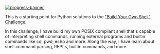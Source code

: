 [![progress-banner](https://backend.codecrafters.io/progress/shell/7b40f6e7-b8be-47ea-811d-67a8f7482d7f)](https://app.codecrafters.io/users/codecrafters-bot?r=2qF)

This is a starting point for Python solutions to the
["Build Your Own Shell" Challenge](https://app.codecrafters.io/courses/shell/overview).

In this challenge, I have build my own POSIX compliant shell that's capable of
interpreting shell commands, running external programs and builtin commands like
cd, pwd, echo and more. Along the way, I have learn about shell command parsing,
REPLs, builtin commands, and more.

